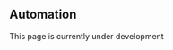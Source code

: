 <a id="top"></a>

<div id="ml-docs">
    <div class="collapsible">
        <div class="collapsible-header">
            <h2>Automation</h2>
        </div>
        <div class="panel">
            This page is currently under development
        </div>
    </div>
</div>